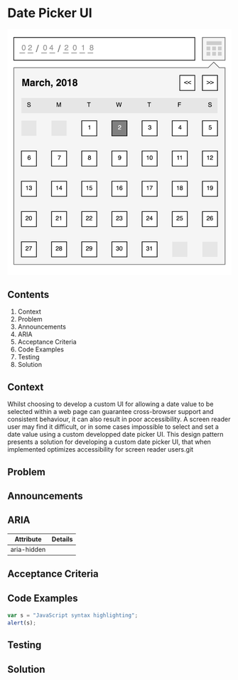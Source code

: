 # Date Picker UI

![date picker ui diagram](https://github.com/paulwwroe/pw167/blob/master/images/diagram.png "Date Picker Ui")

## Contents
1. Context
2. Problem
3. Announcements
4. ARIA 
5. Acceptance Criteria
6. Code Examples
7. Testing
8. Solution


## Context

Whilst choosing to develop a custom UI for allowing a date value to be selected within a web page can guarantee cross-browser support and consistent behaviour, it can also result in poor accessibility. A screen reader user may find it difficult, or in some cases impossible to select and set a date value using a custom developped date picker UI. This design pattern presents a solution for developing a custom date picker UI, that when implemented optimizes accessibility for screen reader users.git


## Problem


## Announcements


## ARIA

| Attribute		| Details		|
| ------------- |:-------------:|
| aria-hidden	|				|


## Acceptance Criteria


## Code Examples

```javascript
var s = "JavaScript syntax highlighting";
alert(s);
```

## Testing

## Solution

